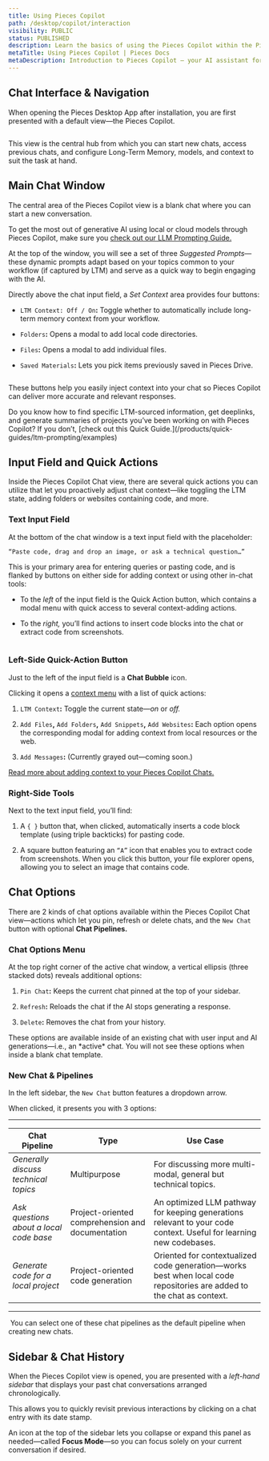 ```yaml
---
title: Using Pieces Copilot
path: /desktop/copilot/interaction
visibility: PUBLIC
status: PUBLISHED
description: Learn the basics of using the Pieces Copilot within the Pieces Desktop App, and discover how to navigate the view, find and start new conversations, add context, and utilize prebuilt chat pipelines.
metaTitle: Using Pieces Copilot | Pieces Docs
metaDescription: Introduction to Pieces Copilot – your AI assistant for technical queries, code generation, debugging, and workflow insights in a chat interface.
---
```


## Chat Interface & Navigation

When opening the Pieces Desktop App after installation, you are first presented with a default view—the Pieces Copilot.

<Image src="https://storage.googleapis.com/hashnode_product_documentation_assets/desktop_app_assets/desktop_app_MAIN/new_media/screenshot_of_copilot.png" alt="" align="center" fullwidth="true" />

This view is the central hub from which you can start new chats, access previous chats, and configure Long-Term Memory, models, and context to suit the task at hand.

## Main Chat Window

The central area of the Pieces Copilot view is a blank chat where you can start a new conversation.

To get the most out of generative AI using local or cloud models through Pieces Copilot, make sure you [check out our LLM Prompting Guide.](/products/quick-guides/ltm-prompting/tips)

At the top of the window, you will see a set of three *Suggested Prompts*—these dynamic prompts adapt based on your topics common to your workflow (if captured by LTM) and serve as a quick way to begin engaging with the AI.

Directly above the chat input field, a *Set Context* area provides four buttons:

* `LTM Context: Off / On`**:** Toggle whether to automatically include long-term memory context from your workflow.

* `Folders`**:** Opens a modal to add local code directories.

* `Files`**:** Opens a modal to add individual files.

* `Saved Materials`**:** Lets you pick items previously saved in Pieces Drive.

<Image src="https://storage.googleapis.com/hashnode_product_documentation_assets/desktop_app_assets/desktop_app_MAIN/new_media/Pieces%20Copilot/Interacting/add_snippet_to_copilot.gif" alt="" align="center" fullwidth="true" />

These buttons help you easily inject context into your chat so Pieces Copilot can deliver more accurate and relevant responses.

<Card title="Hey!" image="/assets/icons/platform_logos/pieces_logo.png">
  Do you know how to find specific LTM-sourced information, get deeplinks, and generate summaries of projects you’ve been working on with Pieces Copilot? If you don’t, [check out this Quick Guide.](/products/quick-guides/ltm-prompting/examples)
</Card>

## Input Field and Quick Actions

Inside the Pieces Copilot Chat view, there are several quick actions you can utilize that let you proactively adjust chat context—like toggling the LTM state, adding folders or websites containing code, and more.

### Text Input Field

At the bottom of the chat window is a text input field with the placeholder:

```markdown
“Paste code, drag and drop an image, or ask a technical question…” 
```

This is your primary area for entering queries or pasting code, and is flanked by buttons on either side for adding context or using other in-chat tools:

* To the *left* of the input field is the Quick Action button, which contains a modal menu with quick access to several context-adding actions.

* To the *right,* you’ll find actions to insert code blocks into the chat or extract code from screenshots.

<Image src="https://storage.googleapis.com/hashnode_product_documentation_assets/desktop_app_assets/desktop_app_MAIN/new_media/Pieces%20Copilot/Interacting/gif_of_running_through_all_options.gif" alt="" align="center" fullwidth="true" />

### Left-Side Quick-Action Button

Just to the left of the input field is a **Chat Bubble** icon.

Clicking it opens a [context menu](/products/desktop/copilot/integration) with a list of quick actions:

1. `LTM Context`**:** Toggle the current state—*on* or *off.*

2. `Add Files`**,** `Add Folders`**,** `Add Snippets`**,** `Add Websites`**:** Each option opens the corresponding modal for adding context from local resources or the web.

3. `Add Messages`**:** (Currently grayed out—coming soon.)

[Read more about adding context to your Pieces Copilot Chats.](/products/desktop/copilot/integration#adding-folders)

### Right-Side Tools

Next to the text input field, you’ll find:

1. A `{ }` button that, when clicked, automatically inserts a code block template (using triple backticks) for pasting code.

2. A square button featuring an `“A”` icon that enables you to extract code from screenshots. When you click this button, your file explorer opens, allowing you to select an image that contains code.

## Chat Options

There are 2 kinds of chat options available within the Pieces Copilot Chat view—actions which let you pin, refresh or delete chats, and the `New Chat` button with optional **Chat Pipelines.**

### Chat Options Menu

At the top right corner of the active chat window, a vertical ellipsis (three stacked dots) reveals additional options:

1. `Pin Chat`**:** Keeps the current chat pinned at the top of your sidebar.

2. `Refresh`**:** Reloads the chat if the AI stops generating a response.

3. `Delete`**:** Removes the chat from your history.

<Callout type="alert">
  These options are available inside of an existing chat with user input and AI generations—i.e., an *active* chat. You will not see these options when inside a blank chat template.
</Callout>

### New Chat & Pipelines

In the left sidebar, the `New Chat` button features a dropdown arrow.

When clicked, it presents you with 3 options:

***

| **Chat Pipeline**                       | **Type**                                         | **Use Case**                                                                                                          |
| --------------------------------------- | ------------------------------------------------ | --------------------------------------------------------------------------------------------------------------------- |
| *Generally discuss technical topics*    | Multipurpose                                     | For discussing more multi-modal, general but technical topics.                                                        |
| *Ask questions about a local code base* | Project-oriented comprehension and documentation | An optimized LLM pathway for keeping generations relevant to your code context. Useful for learning new codebases.    |
| *Generate code for a local project*     | Project-oriented code generation                 | Oriented for contextualized code generation—works best when local code repositories are added to the chat as context. |

***

<Image src="https://storage.googleapis.com/hashnode_product_documentation_assets/desktop_app_assets/desktop_app_MAIN/new_media/Pieces%20Copilot/Interacting/chat_pipelines.png" alt="" align="center" fullwidth="true" />

<Callout type="tip">
  You can select one of these chat pipelines as the default pipeline when creating new chats.
</Callout>

## Sidebar & Chat History

When the Pieces Copilot view is opened, you are presented with a *left-hand sidebar* that displays your past chat conversations arranged chronologically.

This allows you to quickly revisit previous interactions by clicking on a chat entry with its date stamp.

An icon at the top of the sidebar lets you collapse or expand this panel as needed—called **Focus Mode**—so you can focus solely on your current conversation if desired.

<Image src="https://storage.googleapis.com/hashnode_product_documentation_assets/desktop_app_assets/desktop_app_MAIN/new_media/Pieces%20Copilot/Interacting/going_through_chat_history_and_exploring.gif" alt="" align="center" fullwidth="true" />